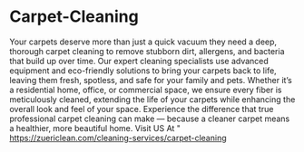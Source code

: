 # Carpet-Cleaning
Your carpets deserve more than just a quick vacuum they need a deep, thorough carpet cleaning to remove stubborn dirt, allergens, and bacteria that build up over time.
Our expert cleaning specialists use advanced equipment and eco-friendly solutions to bring your carpets back to life, leaving them fresh, spotless, and safe for your family and pets. Whether it’s a residential home, office, or commercial space, we ensure every fiber is meticulously cleaned, extending the life of your carpets while enhancing the overall look and feel of your space. Experience the difference that true professional carpet cleaning can make — because a cleaner carpet means a healthier, more beautiful home.
Visit US At " https://zuericlean.com/cleaning-services/carpet-cleaning
